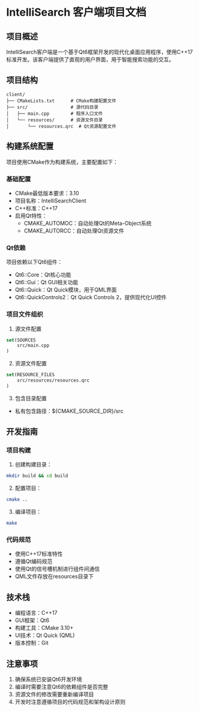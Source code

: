 # IntelliSearch 客户端项目文档

## 项目概述
IntelliSearch客户端是一个基于Qt6框架开发的现代化桌面应用程序，使用C++17标准开发。该客户端提供了直观的用户界面，用于智能搜索功能的交互。

## 项目结构
```
client/
├── CMakeLists.txt      # CMake构建配置文件
├── src/                # 源代码目录
│   ├── main.cpp        # 程序入口文件
│   └── resources/      # 资源文件目录
│       └── resources.qrc  # Qt资源配置文件
```

## 构建系统配置
项目使用CMake作为构建系统，主要配置如下：

### 基础配置
- CMake最低版本要求：3.10
- 项目名称：IntelliSearchClient
- C++标准：C++17
- 启用Qt特性：
  - CMAKE_AUTOMOC：自动处理Qt的Meta-Object系统
  - CMAKE_AUTORCC：自动处理Qt资源文件

### Qt依赖
项目依赖以下Qt6组件：
- Qt6::Core：Qt核心功能
- Qt6::Gui：Qt GUI相关功能
- Qt6::Quick：Qt Quick模块，用于QML界面
- Qt6::QuickControls2：Qt Quick Controls 2，提供现代化UI控件

### 项目文件组织
1. 源文件配置
```cmake
set(SOURCES
    src/main.cpp
)
```

2. 资源文件配置
```cmake
set(RESOURCE_FILES
    src/resources/resources.qrc
)
```

3. 包含目录配置
- 私有包含路径：${CMAKE_SOURCE_DIR}/src

## 开发指南

### 项目构建
1. 创建构建目录：
```bash
mkdir build && cd build
```

2. 配置项目：
```bash
cmake ..
```

3. 编译项目：
```bash
make
```

### 代码规范
- 使用C++17标准特性
- 遵循Qt编码规范
- 使用Qt的信号槽机制进行组件间通信
- QML文件存放在resources目录下

## 技术栈
- 编程语言：C++17
- GUI框架：Qt6
- 构建工具：CMake 3.10+
- UI技术：Qt Quick (QML)
- 版本控制：Git

## 注意事项
1. 确保系统已安装Qt6开发环境
2. 编译时需要注意Qt6的依赖组件是否完整
3. 资源文件的修改需要重新编译项目
4. 开发时注意遵循项目的代码规范和架构设计原则